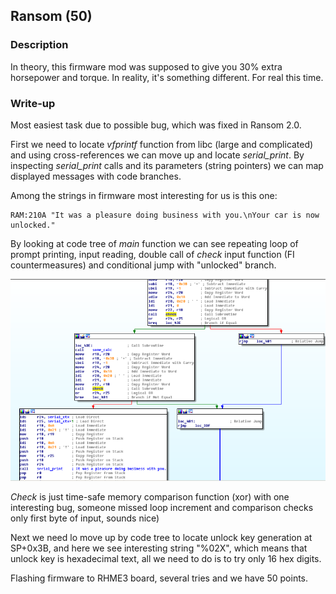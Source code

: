 ## Ransom (50)

### Description

In theory, this firmware mod was supposed to give you 30% extra horsepower and torque. In reality, it's something different. For real this time.

### Write-up

Most easiest task due to possible bug, which was fixed in Ransom 2.0.

First we need to locate *vfprintf* function from libc (large and complicated) and using cross-references we can move up and locate *serial\_print*. By inspecting *serial\_print* calls and its parameters (string pointers) we can map displayed messages with code branches.

Among the strings in firmware most interesting for us is this one:

	RAM:210A "It was a pleasure doing business with you.\nYour car is now unlocked."

By looking at code tree of *main* function we can see repeating loop of prompt printing, input reading, double call of *check* input function (FI countermeasures) and conditional jump with "unlocked" branch. 


![ransom](images/ransom1.png)

*Check* is just time-safe memory comparison function (xor) with one interesting bug, someone missed loop increment and comparison  checks only first byte of input, sounds nice)

Next we need lo move up by code tree to locate unlock key generation at SP+0x3B, and here we see interesting string "%02X", which means that unlock key is hexadecimal text, all we need to do is to try only 16 hex digits.

Flashing firmware to RHME3 board, several tries and we have 50 points.

